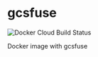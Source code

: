 # gcsfuse

![Docker Cloud Build Status](https://img.shields.io/docker/cloud/build/yriveiro/gcsfuse?style=flat-square)

Docker image with gcsfuse
